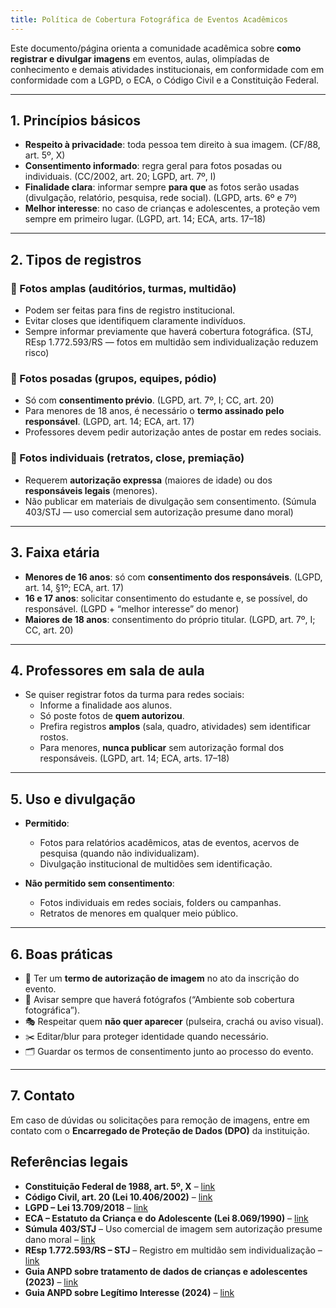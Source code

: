 ```yaml
---
title: Política de Cobertura Fotográfica de Eventos Acadêmicos
---
```


Este documento/página orienta a comunidade acadêmica sobre **como registrar e divulgar imagens** em eventos, aulas, olimpíadas de conhecimento e demais atividades institucionais, em conformidade com em conformidade com a LGPD, o ECA, o Código Civil e a Constituição Federal.

---

## 1. Princípios básicos

- **Respeito à privacidade**: toda pessoa tem direito à sua imagem. (CF/88, art. 5º, X)  
- **Consentimento informado**: regra geral para fotos posadas ou individuais. (CC/2002, art. 20; LGPD, art. 7º, I)
- **Finalidade clara**: informar sempre **para que** as fotos serão usadas (divulgação, relatório, pesquisa, rede social). (LGPD, arts. 6º e 7º)
- **Melhor interesse**: no caso de crianças e adolescentes, a proteção vem sempre em primeiro lugar. (LGPD, art. 14; ECA, arts. 17–18)

---

## 2. Tipos de registros

### 📍 Fotos amplas (auditórios, turmas, multidão)
- Podem ser feitas para fins de registro institucional.  
- Evitar closes que identifiquem claramente indivíduos.  
- Sempre informar previamente que haverá cobertura fotográfica.
(STJ, REsp 1.772.593/RS — fotos em multidão sem individualização reduzem risco)

### 📍 Fotos posadas (grupos, equipes, pódio)
- Só com **consentimento prévio**. (LGPD, art. 7º, I; CC, art. 20)
- Para menores de 18 anos, é necessário o **termo assinado pelo responsável**. (LGPD, art. 14; ECA, art. 17)
- Professores devem pedir autorização antes de postar em redes sociais.  

### 📍 Fotos individuais (retratos, close, premiação)
- Requerem **autorização expressa** (maiores de idade) ou dos **responsáveis legais** (menores).  
- Não publicar em materiais de divulgação sem consentimento. (Súmula 403/STJ — uso comercial sem autorização presume dano moral)

---

## 3. Faixa etária

- **Menores de 16 anos**: só com **consentimento dos responsáveis**.  (LGPD, art. 14, §1º; ECA, art. 17)
- **16 e 17 anos**: solicitar consentimento do estudante e, se possível, do responsável. (LGPD + “melhor interesse” do menor)
- **Maiores de 18 anos**: consentimento do próprio titular. (LGPD, art. 7º, I; CC, art. 20) 

---

## 4. Professores em sala de aula

- Se quiser registrar fotos da turma para redes sociais:  
  - Informe a finalidade aos alunos.  
  - Só poste fotos de **quem autorizou**.  
  - Prefira registros **amplos** (sala, quadro, atividades) sem identificar rostos.  
  - Para menores, **nunca publicar** sem autorização formal dos responsáveis. (LGPD, art. 14; ECA, arts. 17–18)

---

## 5. Uso e divulgação

- **Permitido**:  
  - Fotos para relatórios acadêmicos, atas de eventos, acervos de pesquisa (quando não individualizam).  
  - Divulgação institucional de multidões sem identificação.  

- **Não permitido sem consentimento**:  
  - Fotos individuais em redes sociais, folders ou campanhas.  
  - Retratos de menores em qualquer meio público.  

---

## 6. Boas práticas

- 📝 Ter um **termo de autorização de imagem** no ato da inscrição do evento.  
- 🔔 Avisar sempre que haverá fotógrafos (“Ambiente sob cobertura fotográfica”).  
- 🎭 Respeitar quem **não quer aparecer** (pulseira, crachá ou aviso visual).  
- ✂️ Editar/blur para proteger identidade quando necessário.  
- 🗂️ Guardar os termos de consentimento junto ao processo do evento.  

---

## 7. Contato

Em caso de dúvidas ou solicitações para remoção de imagens, entre em contato com o **Encarregado de Proteção de Dados (DPO)** da instituição.  

## Referências legais

- **Constituição Federal de 1988, art. 5º, X** – [link](http://www.planalto.gov.br/ccivil_03/constituicao/constituicao.htm)  
- **Código Civil, art. 20 (Lei 10.406/2002)** – [link](http://www.planalto.gov.br/ccivil_03/leis/2002/l10406.htm)  
- **LGPD – Lei 13.709/2018** – [link](http://www.planalto.gov.br/ccivil_03/_ato2015-2018/2018/lei/l13709.htm)  
- **ECA – Estatuto da Criança e do Adolescente (Lei 8.069/1990)** – [link](http://www.planalto.gov.br/ccivil_03/leis/l8069.htm)  
- **Súmula 403/STJ** – Uso comercial de imagem sem autorização presume dano moral – [link](https://ww2.stj.jus.br/processo/jurisprudencia/sumula/?num_sumula=403)  
- **REsp 1.772.593/RS – STJ** – Registro em multidão sem individualização – [link](https://ww2.stj.jus.br/processo/revista/documento/mediado/?componente=ITA&sequencial=1745115)  
- **Guia ANPD sobre tratamento de dados de crianças e adolescentes (2023)** – [link](https://www.gov.br/anpd/pt-br/assuntos/noticias/anpd-publica-guia-orientativo-sobre-o-tratamento-de-dados-pessoais-de-criancas-e-adolescentes)  
- **Guia ANPD sobre Legítimo Interesse (2024)** – [link](https://www.gov.br/anpd/pt-br/assuntos/noticias/anpd-divulga-guia-sobre-legitimo-interesse)  
